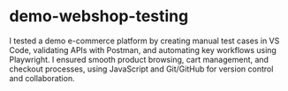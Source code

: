# demo-webshop-testing
I tested a demo e-commerce platform by creating manual test cases in VS Code, validating APIs with Postman, and automating key workflows using Playwright. I ensured smooth product browsing, cart management, and checkout processes, using JavaScript and Git/GitHub for version control and collaboration.
